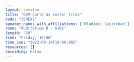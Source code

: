 ```yaml
---
layout: session
title: "OSM-Carto as vector tiles"
code: "3EREXZ"
speaker_names_with_affiliations: ['Wladimir Szczerban']
room: "Auditorium B - A101"
length: "20"
time: "Friday, 10:00"
time_iso: "2022-08-19T10:00:00Z"
resources: []
recording: False
---
```


